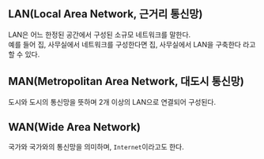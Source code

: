 ## LAN(Local Area Network, 근거리 통신망)
LAN은 어느 한정된 공간에서 구성된 소규모 네트워크를 말한다.\
예를 들어 집, 사무실에서 네트워크를 구성한다면 집, 사무실에서 LAN을 구축한다 라고 할 수 있다.

## MAN(Metropolitan Area Network, 대도시 통신망)
도시와 도시의 통신망을 뜻하며 2개 이상의 LAN으로 연결되어 구성된다.

## WAN(Wide Area Network)
국가와 국가와의 통신망을 의미하며, ```Internet```이라고도 한다.